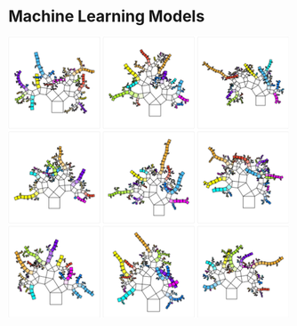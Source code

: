 # Machine Learning Models

<!-- Machine Learning AI image -->
<p align="center">
  <img  src="/images/randomforest.png">
</p>

